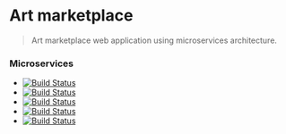 # Art marketplace

> Art marketplace web application using microservices architecture. 

### Microservices

* [![Build Status](https://github.com/0aps/art-marketplace/workflows/CI%20Artwork/badge.svg)](https://github.com/0aps/art-marketplace/actions)
* [![Build Status](https://github.com/0aps/art-marketplace/workflows/CI%20Certificate/badge.svg)](https://github.com/0aps/art-marketplace/actions)
* [![Build Status](https://github.com/0aps/art-marketplace/workflows/CI%20Identity/badge.svg)](https://github.com/0aps/art-marketplace/actions)
* [![Build Status](https://github.com/0aps/art-marketplace/workflows/CI%20Order/badge.svg)](https://github.com/0aps/art-marketplace/actions)
* [![Build Status](https://github.com/0aps/art-marketplace/workflows/CI%20Payment/badge.svg)](https://github.com/0aps/art-marketplace/actions)